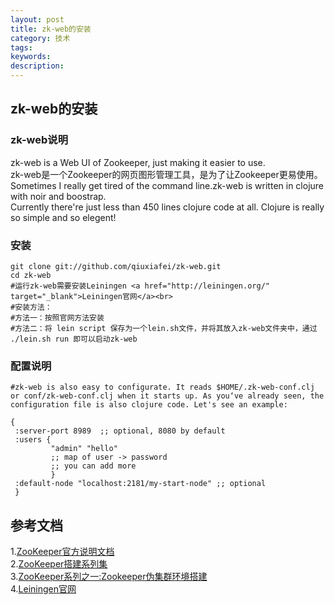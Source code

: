 ```yaml
---
layout: post
title: zk-web的安装
category: 技术
tags: 
keywords: 
description: 
---
```

## zk-web的安装

### zk-web说明
zk-web is a Web UI of Zookeeper, just making it easier to use.<br>
zk-web是一个Zookeeper的网页图形管理工具，是为了让Zookeeper更易使用。<br> 
Sometimes I really get tired of the command line.zk-web is written in clojure with noir and boostrap.<br>
Currently there're just less than 450 lines clojure code at all. Clojure is really so simple and so elegent!

### 安装
```
git clone git://github.com/qiuxiafei/zk-web.git
cd zk-web
#运行zk-web需要安装Leiningen <a href="http://leiningen.org/" target="_blank">Leiningen官网</a><br>
#安装方法：
#方法一：按照官网方法安装
#方法二：将 lein script 保存为一个lein.sh文件，并将其放入zk-web文件夹中，通过 ./lein.sh run 即可以启动zk-web 
```

### 配置说明
```
#zk-web is also easy to configurate. It reads $HOME/.zk-web-conf.clj or conf/zk-web-conf.clj when it starts up. As you‘ve already seen, the configuration file is also clojure code. Let's see an example:

{
 :server-port 8989  ;; optional, 8080 by default
 :users {
         "admin" "hello"
         ;; map of user -> password
         ;; you can add more
         }
 :default-node "localhost:2181/my-start-node" ;; optional
 }
```

## 参考文档
1.<a href="https://zookeeper.apache.org/doc/trunk/index.html" target="_blank">ZooKeeper官方说明文档</a><br> 
2.<a href="http://blog.csdn.net/shatelang/article/details/7596007" target="_blank">ZooKeeper搭建系列集</a><br>
3.<a href="http://www.wangyuxiong.com/archives/51712" target="_blank">ZooKeeper系列之一:Zookeeper伪集群环境搭建</a><br>
4.<a href="http://leiningen.org/" target="_blank">Leiningen官网</a><br>


